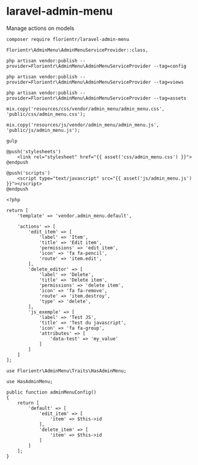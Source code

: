 # laravel-admin-menu
Manage actions on models

`composer require florientr/laravel-admin-menu`

`Florientr\AdminMenu\AdminMenuServiceProvider::class,`

`php artisan vendor:publish --provider=Florientr\AdminMenu\AdminMenuServiceProvider --tag=config`

`php artisan vendor:publish --provider=Florientr\AdminMenu\AdminMenuServiceProvider --tag=views`

`php artisan vendor:publish --provider=Florientr\AdminMenu\AdminMenuServiceProvider --tag=assets`

`mix.copy('resources/css/vendor/admin_menu/admin_menu.css', 'public/css/admin_menu.css');`
	
`mix.copy('resources/js/vendor/admin_menu/admin_menu.js', 'public/js/admin_menu.js');`

`gulp`

```
@push('stylesheets')
    <link rel="stylesheet" href="{{ asset('css/admin_menu.css') }}">
@endpush
```

```
@push('scripts')
    <script type="text/javascript" src="{{ asset('js/admin_menu.js') }}"></script>
@endpush
```

```
<?php

return [
	'template' => 'vendor.admin_menu.default',

	'actions' => [
		'edit_item' => [
			'label' => 'Item',
			'title' => 'Edit item',
			'permissions' => 'edit item',
			'icon' => 'fa fa-pencil',
			'route' => 'item.edit',
		],
		'delete_editor' => [
			'label' => 'Delete',
			'title' => 'Delete item',
			'permissions' => 'delete item',
			'icon' => 'fa fa-remove',
			'route' => 'item.destroy',
			'type' => 'delete',
		],
		'js_exemple' => [
			'label' => 'Test JS',
			'title' => 'Test du javascript',
			'icon' => 'fa fa-group',
			'attributes' => [
				'data-test' => 'my_value'
			]
		]
	]
];
```

```
use Florientr\AdminMenu\Traits\HasAdminMenu;

use HasAdminMenu;

public function adminMenuConfig()
{
	return [
		'default' => [
			'edit_item' => [
				'item' => $this->id
			],
			'delete_item' => [
				'item' => $this->id
			]
		]
	];
}
```